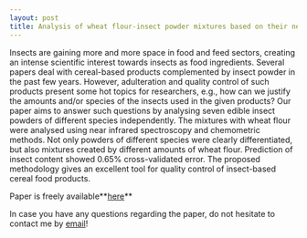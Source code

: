```yaml
---
layout: post
title: Analysis of wheat flour-insect powder mixtures based on their near infrared spectra
---
```


Insects are gaining more and more space in food and feed sectors, creating an intense scientific interest 
towards insects as food ingredients. Several papers deal with cereal-based products complemented by insect powder 
in the past few years. However, adulteration and quality control of such products present some hot topics for researchers, 
e.g., how can we justify the amounts and/or species of the insects used in the given products? Our paper aims to answer 
such questions by analysing seven edible insect powders of different species independently. The mixtures with wheat flour 
were analysed using near infrared spectroscopy and chemometric methods. Not only powders of different species were clearly 
differentiated, but also mixtures created by different amounts of wheat flour. Prediction of insect content showed 
0.65% cross-validated error. The proposed methodology gives an excellent tool for quality control of insect-based cereal food products.	

Paper is freely available**[here](https://www.sciencedirect.com/science/article/pii/S2590157522000645)**

In case you have any questions regarding the paper, do not hesitate to contact me by [email](mailto:gereattilaphd@gmail.com)!
